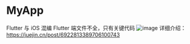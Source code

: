 # MyApp
 Flutter 与 iOS 混编
 Flutter 端文件不全，只有关键代码
 ![image](https://github.com/zhangliaofan/MyApp/blob/main/QQ20210129-090803-HD.gif)
 详细介绍：https://juejin.cn/post/6922813389706100743
